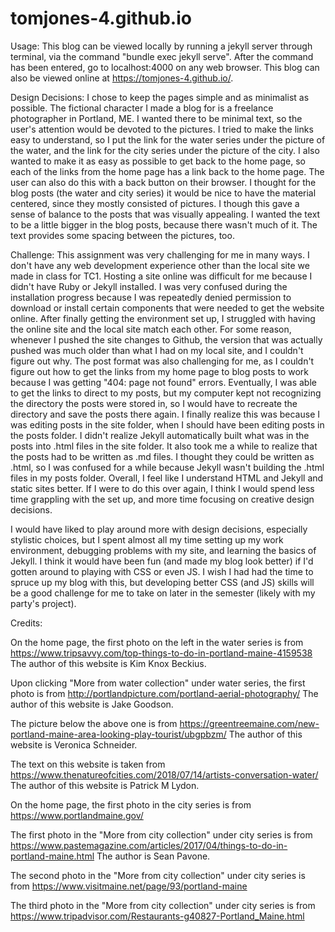 # tomjones-4.github.io

Usage: This blog can be viewed locally by running a jekyll server through terminal, via the command "bundle exec jekyll serve". After the command has been entered, go to localhost:4000 on any web browser. This blog can also be viewed online at https://tomjones-4.github.io/.

Design Decisions: I chose to keep the pages simple and as minimalist as possible. The fictional character I made a blog for is a freelance photographer in Portland, ME. I wanted there to be minimal text, so the user's attention would be devoted to the pictures. I tried to make the links easy to understand, so I put the link for the water series under the picture of the water, and the link for the city series under the picture of the city. I also wanted to make it as easy as possible to get back to the home page, so each of the links from the home page has a link back to the home page. The user can also do this with a back button on their browser. I thought for the blog posts (the water and city series) it would be nice to have the material centered, since they mostly consisted of pictures. I though this gave a sense of balance to the posts that was visually appealing. I wanted the text to be a little bigger in the blog posts, because there wasn't much of it. The text provides some spacing between the pictures, too.

Challenge: This assignment was very challenging for me in many ways. I don't have any web development experience other than the local site we made in class for TC1. Hosting a site online was difficult for me because I didn't have Ruby or Jekyll installed. I was very confused during the installation progress because I was repeatedly denied permission to download or install certain components that were needed to get the website online. After finally getting the environment set up, I struggled with having the online site and the local site match each other. For some reason, whenever I pushed the site changes to Github, the version that was actually pushed was much older than what I had on my local site, and I couldn't figure out why. The post format was also challenging for me, as I couldn't figure out how to get the links from my home page to blog posts to work because I was getting "404: page not found" errors. Eventually, I was able to get the links to direct to my posts, but my computer kept not recognizing the directory the posts were stored in, so I would have to recreate the directory and save the posts there again. I finally realize this was because I was editing posts in the site folder, when I should have been editing posts in the posts folder. I didn't realize Jekyll automatically built what was in the posts into .html files in the site folder. It also took me a while to realize that the posts had to be written as .md files. I thought they could be written as .html, so I was confused for a while because Jekyll wasn't building the .html files in my posts folder. Overall, I feel like I understand HTML and Jekyll and static sites better. If I were to do this over again, I think I would spend less time grappling with the set up, and more time focusing on creative design decisions.

I would have liked to play around more with design decisions, especially stylistic choices, but I spent almost all my time setting up my work environment, debugging problems with my site, and learning the basics of Jekyll. I think it would have been fun (and made my blog look better) if I'd gotten around to playing with CSS or even JS. I wish I had had the time to spruce up my blog with this, but developing better CSS (and JS) skills will be a good challenge for me to take on later in the semester (likely with my party's project).

Credits:

On the home page, the first photo on the left in the water series is from https://www.tripsavvy.com/top-things-to-do-in-portland-maine-4159538
The author of this website is Kim Knox Beckius.

Upon clicking "More from water collection" under water series, the first photo is from http://portlandpicture.com/portland-aerial-photography/
The author of this website is Jake Goodson.

The picture below the above one is from https://greentreemaine.com/new-portland-maine-area-looking-play-tourist/ubgpbzm/
The author of this website is Veronica Schneider.

The text on this website is taken from https://www.thenatureofcities.com/2018/07/14/artists-conversation-water/
The author of this website is Patrick M Lydon.

On the home page, the first photo in the city series is from https://www.portlandmaine.gov/

The first photo in the "More from city collection" under city series is from https://www.pastemagazine.com/articles/2017/04/things-to-do-in-portland-maine.html
The author is Sean Pavone.

The second photo in the "More from city collection" under city series is from https://www.visitmaine.net/page/93/portland-maine

The third photo in the "More from city collection" under city series is from
https://www.tripadvisor.com/Restaurants-g40827-Portland_Maine.html
